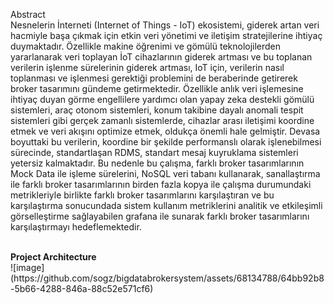 Abstract<br/>
Nesnelerin İnterneti (Internet of Things - IoT) ekosistemi, giderek artan veri hacmiyle başa çıkmak için etkin veri yönetimi ve iletişim stratejilerine ihtiyaç duymaktadır. Özellikle makine öğrenimi ve gömülü teknolojilerden yararlanarak veri toplayan İoT cihazlarının giderek artması ve bu toplanan verilerin işlenme sürelerinin giderek artması, IoT için, verilerin nasıl toplanması ve işlenmesi gerektiği problemini de beraberinde getirerek broker tasarımını gündeme getirmektedir. Özellikle anlık veri işlemesine ihtiyaç duyan görme engellilere yardımcı olan yapay zeka destekli gömülü sistemleri, araç otonom sistemleri, konum takibine dayalı anomali tespit sistemleri gibi  gerçek zamanlı sistemlerde, cihazlar arası iletişimi koordine etmek ve veri akışını optimize etmek, oldukça önemli hale gelmiştir. Devasa boyuttaki bu verilerin, koordine bir şekilde performanslı olarak işlenebilmesi sürecinde, standartlaşan RDMS, standart mesaj kuyruklama sistemleri yetersiz kalmaktadır. Bu nedenle bu çalışma, farklı broker tasarımlarının Mock Data ile işleme sürelerini, NoSQL veri tabanı kullanarak, sanallaştırma ile farklı broker tasarımlarının birden fazla kopya ile çalışma durumundaki metrikleriyle birlikte farklı broker tasarımlarını karşılaştıran ve bu karşılaştırma sonucundada sistem kullanım metriklerini analitik ve etkileşimli görselleştirme sağlayabilen grafana ile sunarak farklı broker tasarımlarını karşılaştırmayı hedeflemektedir.

<br/>
<b>Project Architecture</b>
<br/>
![image](https://github.com/sogz/bigdatabrokersystem/assets/68134788/64bb92b8-5b66-4288-846a-88c52e571cf6)

